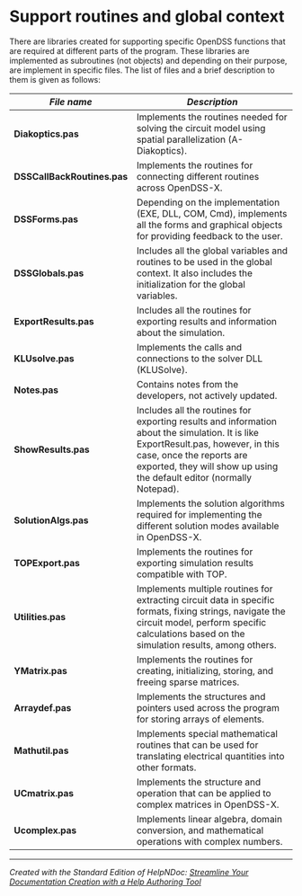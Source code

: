# Support routines and global context

There are libraries created for supporting specific OpenDSS functions that are required at different parts of the program. These libraries are implemented as subroutines (not objects) and depending on their purpose, are implement in specific files. The list of files and a brief description to them is given as follows:

| ***File name*** | ***Description*** |
| --- | --- |
| **Diakoptics.pas** | Implements the routines needed for solving the circuit model using spatial parallelization (A-Diakoptics). |
| **DSSCallBackRoutines.pas** | Implements the routines for connecting different routines across OpenDSS-X. |
| **DSSForms.pas** | Depending on the implementation (EXE, DLL, COM, Cmd), implements all the forms and graphical objects for providing feedback to the user. |
| **DSSGlobals.pas** | Includes all the global variables and routines to be used in the global context. It also includes the initialization for the global variables.&nbsp; |
| **ExportResults.pas** | Includes all the routines for exporting results and information about the simulation. |
| **KLUsolve.pas** | Implements the calls and connections to the solver DLL (KLUSolve). |
| **Notes.pas** | Contains notes from the developers, not actively updated. |
| **ShowResults.pas** | Includes all the routines for exporting results and information about the simulation. It is like ExportResult.pas, however, in this case, once the reports are exported, they will show up using the default editor (normally Notepad). |
| **SolutionAlgs.pas** | Implements the solution algorithms required for implementing the different solution modes available in OpenDSS-X. |
| **TOPExport.pas** | Implements the routines for exporting simulation results compatible with TOP. |
| **Utilities.pas** | Implements multiple routines for extracting circuit data in specific formats, fixing strings, navigate the circuit model, perform specific calculations based on the simulation results, among others. |
| **YMatrix.pas** | Implements the routines for creating, initializing, storing, and freeing sparse matrices. |
| **Arraydef.pas** | Implements the structures and pointers used across the program for storing arrays of elements. |
| **Mathutil.pas** | Implements special mathematical routines that can be used for translating electrical quantities into other formats. |
| **UCmatrix.pas** | Implements the structure and operation that can be applied to complex matrices in OpenDSS-X. |
| **Ucomplex.pas** | Implements linear algebra, domain conversion, and mathematical operations with complex numbers.&nbsp; |



***
_Created with the Standard Edition of HelpNDoc: [Streamline Your Documentation Creation with a Help Authoring Tool](<https://www.helpndoc.com>)_
